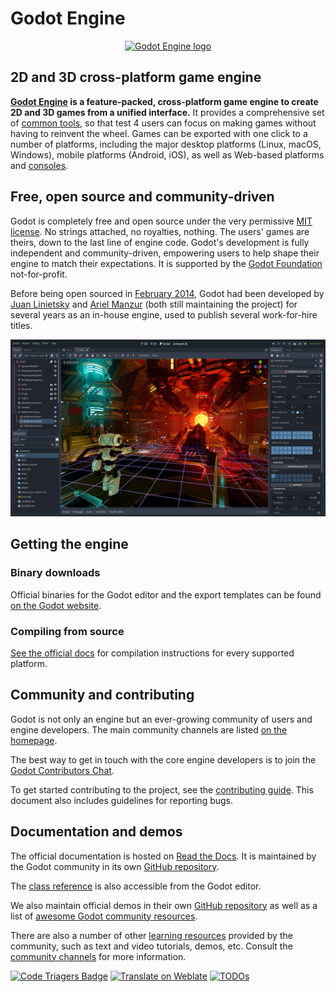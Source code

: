 # Godot Engine

<p align="center">
  <a href="https://godotengine.org">
    <img src="logo_outlined.svg" width="400" alt="Godot Engine logo">
  </a>
</p>

## 2D and 3D cross-platform game engine

**[Godot Engine](https://godotengine.org) is a feature-packed, cross-platform
game engine to create 2D and 3D games from a unified interface.** It provides a
comprehensive set of [common tools](https://godotengine.org/features), so that test 4
users can focus on making games without having to reinvent the wheel. Games can
be exported with one click to a number of platforms, including the major desktop
platforms (Linux, macOS, Windows), mobile platforms (Android, iOS), as well as
Web-based platforms and [consoles](https://docs.godotengine.org/en/latest/tutorials/platform/consoles.html).

## Free, open source and community-driven

Godot is completely free and open source under the very permissive [MIT license](https://godotengine.org/license).
No strings attached, no royalties, nothing. The users' games are theirs, down
to the last line of engine code. Godot's development is fully independent and
community-driven, empowering users to help shape their engine to match their
expectations. It is supported by the [Godot Foundation](https://godot.foundation/)
not-for-profit.

Before being open sourced in [February 2014](https://github.com/godotengine/godot/commit/0b806ee0fc9097fa7bda7ac0109191c9c5e0a1ac),
Godot had been developed by [Juan Linietsky](https://github.com/reduz) and
[Ariel Manzur](https://github.com/punto-) (both still maintaining the project)
for several years as an in-house engine, used to publish several work-for-hire
titles.

![Screenshot of a 3D scene in the Godot Engine editor](https://raw.githubusercontent.com/godotengine/godot-design/master/screenshots/editor_tps_demo_1920x1080.jpg)

## Getting the engine

### Binary downloads

Official binaries for the Godot editor and the export templates can be found
[on the Godot website](https://godotengine.org/download).

### Compiling from source

[See the official docs](https://docs.godotengine.org/en/latest/contributing/development/compiling)
for compilation instructions for every supported platform.

## Community and contributing

Godot is not only an engine but an ever-growing community of users and engine
developers. The main community channels are listed [on the homepage](https://godotengine.org/community).

The best way to get in touch with the core engine developers is to join the
[Godot Contributors Chat](https://chat.godotengine.org).

To get started contributing to the project, see the [contributing guide](CONTRIBUTING.md).
This document also includes guidelines for reporting bugs.

## Documentation and demos

The official documentation is hosted on [Read the Docs](https://docs.godotengine.org).
It is maintained by the Godot community in its own [GitHub repository](https://github.com/godotengine/godot-docs).

The [class reference](https://docs.godotengine.org/en/latest/classes/)
is also accessible from the Godot editor.

We also maintain official demos in their own [GitHub repository](https://github.com/godotengine/godot-demo-projects)
as well as a list of [awesome Godot community resources](https://github.com/godotengine/awesome-godot).

There are also a number of other
[learning resources](https://docs.godotengine.org/en/latest/community/tutorials.html)
provided by the community, such as text and video tutorials, demos, etc.
Consult the [community channels](https://godotengine.org/community)
for more information.

[![Code Triagers Badge](https://www.codetriage.com/godotengine/godot/badges/users.svg)](https://www.codetriage.com/godotengine/godot)
[![Translate on Weblate](https://hosted.weblate.org/widgets/godot-engine/-/godot/svg-badge.svg)](https://hosted.weblate.org/engage/godot-engine/?utm_source=widget)
[![TODOs](https://badgen.net/https/api.tickgit.com/badgen/github.com/godotengine/godot)](https://www.tickgit.com/browse?repo=github.com/godotengine/godot)

